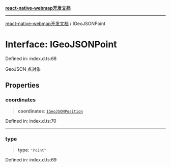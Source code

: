 [**react-native-webmap开发文档**](../README.md)

***

[react-native-webmap开发文档](../globals.md) / IGeoJSONPoint

# Interface: IGeoJSONPoint

Defined in: index.d.ts:68

GeoJSON 点对象

## Properties

### coordinates

> **coordinates**: [`IGeoJSONPosition`](../type-aliases/IGeoJSONPosition.md)

Defined in: index.d.ts:70

***

### type

> **type**: `"Point"`

Defined in: index.d.ts:69
